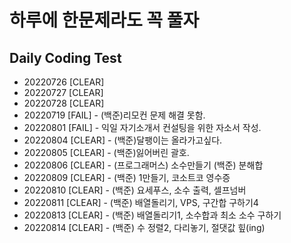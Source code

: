 # 하루에 한문제라도 꼭 풀자

## Daily Coding Test

- 20220726 [CLEAR]
- 20220727 [CLEAR]
- 20220728 [CLEAR]
- 20220719 [FAIL] - (백준)리모컨 문제 해결 못함. 
- 20220801 [FAIL] - 익일 자기소개서 컨설팅을 위한 자소서 작성.
- 20220804 [CLEAR] - (백준)달팽이는 올라가고싶다.
- 20220805 [CLEAR] - (백준)잃어버린 괄호.
- 20220806 [CLEAR] - (프로그래머스) 소수만들기 (백준) 분해합
- 20220809 [CLEAR] - (백준) 1만들기, 코소트코 영수증
- 20220810 [CLEAR] - (백준) 요세푸스, 소수 출력, 셀프넘버
- 20220811 [CLEAR] - (백준) 배열돌리기, VPS, 구간합 구하기4
- 20220813 [CLEAR] - (백준) 배열돌리기1, 소수합과 최소 소수 구하기
- 20220814 [CLEAR] - (백준) 수 정렬2, 다리놓기, 절댓값 힢(ing)